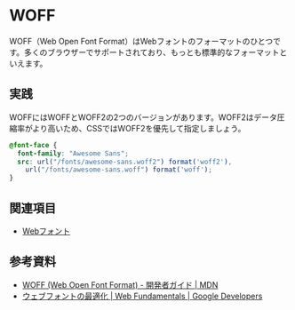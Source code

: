 # WOFF

WOFF（Web Open Font Format）はWebフォントのフォーマットのひとつです。多くのブラウザーでサポートされており、もっとも標準的なフォーマットといえます。

## 実践

WOFFにはWOFFとWOFF2の2つのバージョンがあります。WOFF2はデータ圧縮率がより高いため、CSSではWOFF2を優先して指定しましょう。

```css
@font-face {
  font-family: "Awesome Sans";
  src: url("/fonts/awesome-sans.woff2") format('woff2'),
    url("/fonts/awesome-sans.woff") format('woff');
}
```

## 関連項目

- [Webフォント](./web-font.md)

## 参考資料

- [WOFF (Web Open Font Format) - 開発者ガイド | MDN](https://developer.mozilla.org/ja/docs/Web/Guide/WOFF)
- [ウェブフォントの最適化 | Web Fundamentals | Google Developers](https://developers.google.com/web/fundamentals/performance/optimizing-content-efficiency/webfont-optimization?hl=ja)
